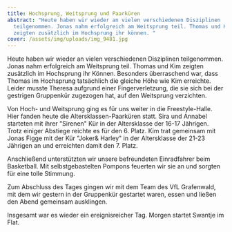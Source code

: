 ```yaml
---
title: Hochsprung, Weitsprung und Paarküren
abstract: "Heute haben wir wieder an vielen verschiedenen Disziplinen
  teilgenommen. Jonas nahm erfolgreich am Weitsprung teil. Thomas und Kim
  zeigten zusätzlich im Hochsprung ihr können. "
cover: /assets/img/uploads/img_9481.jpg
---
```

Heute haben wir wieder an vielen verschiedenen Disziplinen teilgenommen. Jonas nahm erfolgreich am Weitsprung teil. Thomas und Kim zeigten zusätzlich im Hochsprung ihr Können. Besonders überraschend war, dass Thomas im Hochsprung tatsächlich die gleiche Höhe wie Kim erreichte. Leider musste Theresa aufgrund einer Fingerverletzung, die sie sich bei der gestrigen Gruppenkür zugezogen hat, auf den Weitsprung verzichten.

Von Hoch- und Weitsprung ging es für uns weiter in die Freestyle-Halle. Hier fanden heute die Altersklassen-Paarküren statt. Sira und Annabel starteten mit ihrer "Sirenen" Kür in der Altersklasse der 16-17 Jährigen. Trotz einiger Abstiege reichte es für den 6. Platz. Kim trat gemeinsam mit Jonas Figge mit der Kür "Joker& Harley" in der Altersklasse der 21-23  Jährigen an und erreichten damit den 7. Platz.

Anschließend unterstützten wir unsere befreundeten Einradfahrer beim Basketball. Mit selbstgebastelten Pompons feuerten wir sie an und sorgten für eine tolle Stimmung.

Zum Abschluss des Tages gingen wir mit dem Team des VfL Grafenwald, mit dem wir gestern in der Gruppenkür gestartet waren, essen und ließen den Abend gemeinsam ausklingen.

Insgesamt war es wieder ein ereignisreicher Tag. Morgen startet Swantje im Flat.
